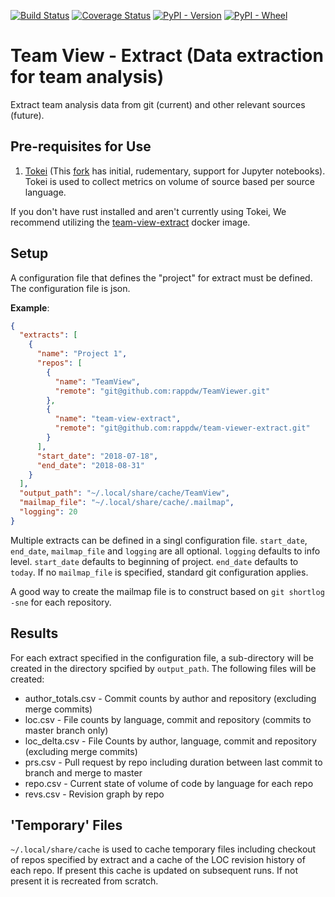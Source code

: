 [![Build Status](https://travis-ci.com/rappdw/tv-extract.svg?branch=master)](https://travis-ci.org/rappdw/tv-extract) [![Coverage Status](https://codecov.io/gh/rappdw/tv-extract/branch/master/graph/badge.svg)](https://codecov.io/gh/rappdw/tv-extract) [![PyPI - Version](https://img.shields.io/pypi/v/tv-extract.svg)](https://pypi.org/project/tv-extract/) [![PyPI - Wheel](https://img.shields.io/pypi/wheel/tv-extract.svg)](https://pypi.org/project/tv-extract/)


# Team View - Extract (Data extraction for team analysis)
Extract team analysis data from git (current) 
and other relevant sources (future).

## Pre-requisites for Use

1. [Tokei](https://github.com/Aaronepower/tokei) (This [fork](https://github.com/rappdw/tokei/network) has initial, 
rudementary, support for Jupyter notebooks). Tokei is used to collect metrics on volume of source based per source 
language.

If you don't have rust installed and aren't currently using Tokei, We recommend utilizing the 
[team-view-extract](https://hub.docker.com/r/rappdw/team-view-extract/) docker image.

## Setup

A configuration file that defines the "project" for extract must be defined. The
configuration file is json.

**Example**:

```json
{
  "extracts": [
    {
      "name": "Project 1",
      "repos": [
        {
          "name": "TeamView",
          "remote": "git@github.com:rappdw/TeamViewer.git"
        },
        {
          "name": "team-view-extract",
          "remote": "git@github.com:rappdw/team-viewer-extract.git"
        }
      ],
      "start_date": "2018-07-18",
      "end_date": "2018-08-31"
    }
  ],
  "output_path": "~/.local/share/cache/TeamView",
  "mailmap_file": "~/.local/share/cache/.mailmap",
  "logging": 20
}
```

Multiple extracts can be defined in a singl configuration file. `start_date`, `end_date`, `mailmap_file` and `logging` 
are all optional. `logging` defaults to info level. `start_date` defaults to beginning of project. `end_date` defaults
to `today`. If no `mailmap_file` is specified, standard git configuration applies.

A good way to create the mailmap file is to construct based on `git shortlog -sne` for each repository.

## Results

For each extract specified in the configuration file, a sub-directory will be created in the directory spcified by 
`output_path`. The following files will be created:

* author_totals.csv - Commit counts by author and repository (excluding merge commits)
* loc.csv - File counts by language, commit and repository (commits to master branch only)
* loc_delta.csv - File Counts by author, language, commit and repository (excluding merge commits)
* prs.csv - Pull request by repo including duration between last commit to branch and merge to master
* repo.csv - Current state of volume of code by language for each repo
* revs.csv - Revision graph by repo

## 'Temporary' Files
`~/.local/share/cache` is used to cache temporary files including checkout of repos specified by extract and a cache of 
the LOC revision history of each repo. If present this cache is updated on subsequent runs. If not present it is 
recreated from scratch. 
